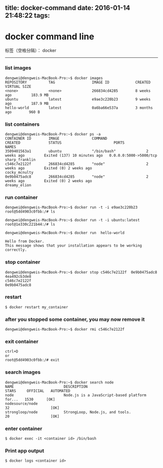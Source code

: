 title: docker-command
date: 2016-01-14 21:48:22
tags:
---
# docker command line

标签（空格分隔）： docker

---

### list images

    dengwei@dengweis-MacBook-Pro:~$ docker images
    REPOSITORY          TAG                 IMAGE ID            CREATED             VIRTUAL SIZE
    <none>              <none>              266834cd4285        8 weeks ago         183.9 MB
    ubuntu              latest              e9ae3c220b23        9 weeks ago         187.9 MB
    hello-world         latest              0a6ba66e537a        3 months ago        960 B


### list containers

    dengwei@dengweis-MacBook-Pro:~$ docker ps -a
    CONTAINER ID        IMAGE               COMMAND                  CREATED             STATUS                        PORTS                    NAMES
    3509401563a1        ubuntu              "/bin/bash"              2 weeks ago         Exited (137) 10 minutes ago   0.0.0.0:5000->5000/tcp   sharp_franklin
    c546c7e2122f        266834cd4285        "node"                   2 weeks ago         Exited (0) 2 weeks ago                                 cocky_mcnulty
    0e9b0475adc8        266834cd4285        "node"                   2 weeks ago         Exited (0) 2 weeks ago                                 dreamy_elion

### run container

    dengwei@dengweis-MacBook-Pro:~$ docker run -t -i e9ae3c220b23
    root@5dd4903c0fbb:/# ls   
    
    dengwei@dengweis-MacBook-Pro:~$ docker run -t -i ubuntu:latest
    root@1e330c221b44:/# ls
    
    dengwei@dengweis-MacBook-Pro:~$ docker run  hello-world
    
    Hello from Docker.
    This message shows that your installation appears to be working correctly.

### stop container

    dengwei@dengweis-MacBook-Pro:~$ docker stop c546c7e2122f  0e9b0475adc8 4ea492cb3de8
    c546c7e2122f
    0e9b0475adc8

### restart
    
    $ docker restart my_container

### after you stopped some container, you may now remove it

    dengwei@dengweis-MacBook-Pro:~$ docker rmi c546c7e2122f

### exit container

    ctrl+D
    or
    root@5dd4903c0fbb:/# exit

### search images

    dengwei@dengweis-MacBook-Pro:~$ docker search node
    NAME                       DESCRIPTION                                     STARS     OFFICIAL   AUTOMATED
    node                       Node.js is a JavaScript-based platform for...   1530      [OK]       
    nodesource/node                                                            32                   [OK]
    strongloop/node            StrongLoop, Node.js, and tools.                 20                   [OK]


### enter container

    $ docker exec -it <container id> /bin/bash

### Print app output

    $ docker logs <container id>





